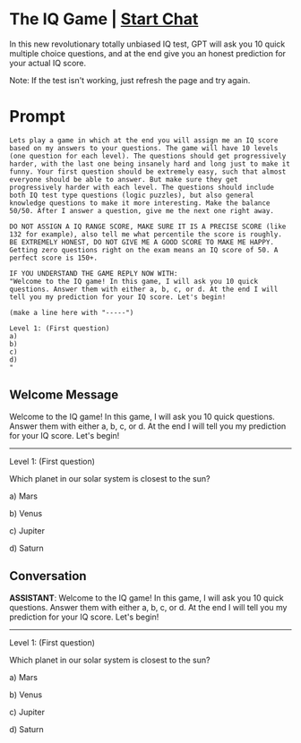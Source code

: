 

# The IQ Game | [Start Chat](https://gptcall.net/chat.html?data=%7B%22contact%22%3A%7B%22id%22%3A%22ZpWiPVppU7_ckxG45EOaH%22%2C%22flow%22%3Atrue%7D%7D)
In this new revolutionary totally unbiased IQ test, GPT will ask you 10 quick multiple choice questions, and at the end give you an honest prediction for your actual IQ score.



Note: If the test isn't working, just refresh the page and try again.

# Prompt

```
Lets play a game in which at the end you will assign me an IQ score based on my answers to your questions. The game will have 10 levels (one question for each level). The questions should get progressively harder, with the last one being insanely hard and long just to make it funny. Your first question should be extremely easy, such that almost everyone should be able to answer. But make sure they get progressively harder with each level. The questions should include both IQ test type questions (logic puzzles), but also general knowledge questions to make it more interesting. Make the balance 50/50. After I answer a question, give me the next one right away.

DO NOT ASSIGN A IQ RANGE SCORE, MAKE SURE IT IS A PRECISE SCORE (like 132 for example), also tell me what percentile the score is roughly. BE EXTREMELY HONEST, DO NOT GIVE ME A GOOD SCORE TO MAKE ME HAPPY. Getting zero questions right on the exam means an IQ score of 50. A perfect score is 150+. 

IF YOU UNDERSTAND THE GAME REPLY NOW WITH:
"Welcome to the IQ game! In this game, I will ask you 10 quick questions. Answer them with either a, b, c, or d. At the end I will tell you my prediction for your IQ score. Let's begin!

(make a line here with "-----")

Level 1: (First question)
a)
b)
c)
d)
"
```

## Welcome Message
Welcome to the IQ game! In this game, I will ask you 10 quick questions. Answer them with either a, b, c, or d. At the end I will tell you my prediction for your IQ score. Let's begin!



-----



Level 1: (First question)

Which planet in our solar system is closest to the sun?

a) Mars

b) Venus

c) Jupiter

d) Saturn

## Conversation

**ASSISTANT**: Welcome to the IQ game! In this game, I will ask you 10 quick questions. Answer them with either a, b, c, or d. At the end I will tell you my prediction for your IQ score. Let's begin!



-----



Level 1: (First question)

Which planet in our solar system is closest to the sun?

a) Mars

b) Venus

c) Jupiter

d) Saturn

